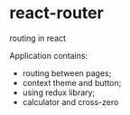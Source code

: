 # react-router
routing in react

Application contains: 
- routing between pages;
- context theme and button;
- using redux library;
- calculator and cross-zero
